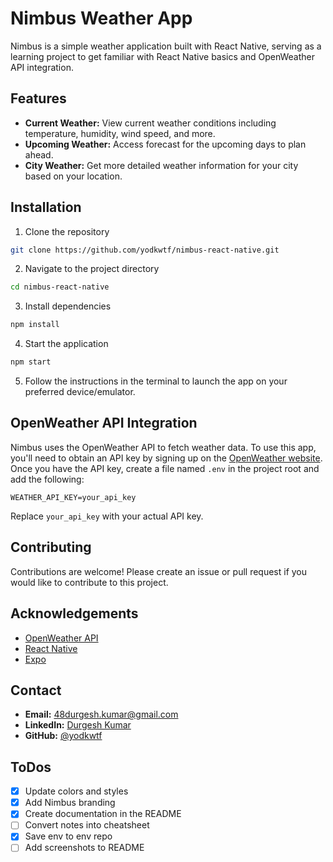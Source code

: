 # Nimbus Weather App

Nimbus is a simple weather application built with React Native, serving as a learning project to get familiar with React Native basics and OpenWeather API integration.

## Features

- **Current Weather:** View current weather conditions including temperature, humidity, wind speed, and more.
- **Upcoming Weather:** Access forecast for the upcoming days to plan ahead.
- **City Weather:** Get more detailed weather information for your city based on your location.

## Installation

1. Clone the repository

```bash
git clone https://github.com/yodkwtf/nimbus-react-native.git
```

2. Navigate to the project directory

```bash
cd nimbus-react-native
```

3. Install dependencies

```bash
npm install
```

4. Start the application

```bash
npm start
```

5. Follow the instructions in the terminal to launch the app on your preferred device/emulator.

## OpenWeather API Integration

Nimbus uses the OpenWeather API to fetch weather data. To use this app, you'll need to obtain an API key by signing up on the [OpenWeather website](https://openweathermap.org/). Once you have the API key, create a file named `.env` in the project root and add the following:

```.env
WEATHER_API_KEY=your_api_key
```

Replace `your_api_key` with your actual API key.

## Contributing

Contributions are welcome! Please create an issue or pull request if you would like to contribute to this project.

## Acknowledgements

- [OpenWeather API](https://openweathermap.org/)
- [React Native](https://reactnative.dev/)
- [Expo](https://expo.io/)

## Contact

- **Email:** [48durgesh.kumar@gmail.com](mailto:48durgesh.kumar@gmail.com)
- **LinkedIn:** [Durgesh Kumar](https://www.linkedin.com/in/durgesh-chaudhary/)
- **GitHub:** [@yodkwtf](https://github.com/yodkwtf)

## ToDos

- [x] Update colors and styles
- [x] Add Nimbus branding
- [x] Create documentation in the README
- [ ] Convert notes into cheatsheet
- [x] Save env to env repo
- [ ] Add screenshots to README

